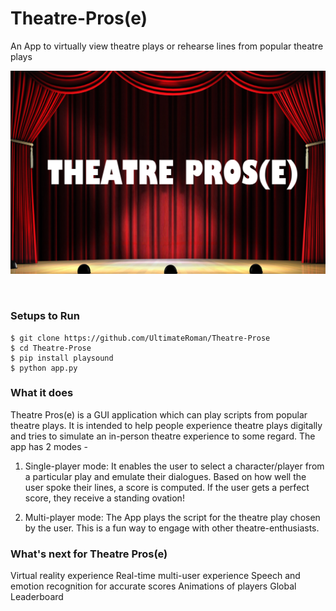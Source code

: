 # Theatre-Pros(e)
An App to virtually view theatre plays or rehearse lines from popular theatre plays
 <br/>

![logo](logo.png?raw=true)

<br/>

### Setups to Run

```
$ git clone https://github.com/UltimateRoman/Theatre-Prose
$ cd Theatre-Prose
$ pip install playsound
$ python app.py
```
### What it does

Theatre Pros(e) is a GUI application which can play scripts from popular theatre plays. It is intended to help people experience theatre plays digitally and tries to simulate an in-person theatre experience to some regard. The app has 2 modes -

1) Single-player mode: It enables the user to select a character/player from a particular play and emulate their dialogues. Based on how well the user spoke their lines, a score is computed. If the user gets a perfect score, they receive a standing ovation!

2) Multi-player mode: The App plays the script for the theatre play chosen by the user. This is a fun way to engage with other theatre-enthusiasts.

### What's next for Theatre Pros(e)

Virtual reality experience
Real-time multi-user experience
Speech and emotion recognition for accurate scores
Animations of players
Global Leaderboard
